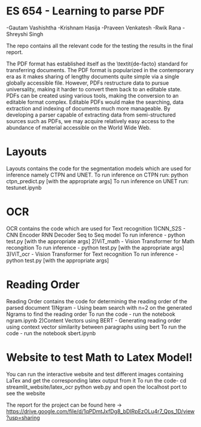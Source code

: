 #  ES 654 - Learning to parse PDF

-Gautam Vashishtha
-Krishnam Hasija
-Praveen Venkatesh
-Rwik Rana
-Shreyshi Singh

The repo contains all the relevant code for the testing the results in the final report.

The PDF format has established itself as the \textit{de-facto} standard for transferring documents. The PDF format is popularized in the contemporary era as it makes sharing of lengthy documents quite simple via a single globally accessible file. However, PDFs restructure data to pursue universality, making it harder to convert them back to an editable state. PDFs can be created using various tools, making the conversion to an editable format complex. Editable PDFs would make the searching, data extraction and indexing of documents much more manageable. By developing a parser capable of extracting data from semi-structured sources such as PDFs, we may acquire relatively easy access to the abundance of material accessible on the World Wide Web.

# Layouts
Layouts contains the code for the segmentation models which are used for inference namely CTPN and UNET. 
To run inference on CTPN run: python ctpn_predict.py [with the appropriate args]
To run inference on UNET run: testunet.ipynb

# OCR
OCR contains the code which are used for Text recognition
1)CNN_S2S - CNN Encoder RNN Decoder Seq to Seq model
To run inference - python test.py [with the appropriate args]
2)ViT_math - Vision Transformer for Math recongition
To run inference - python test.py [with the appropriate args]
3)ViT_ocr - Vision Transformer for Text recognition
To run inference - python test.py [with the appropriate args]

# Reading Order
Reading Order contains the code for determining the reading order of the parsed document
1)Ngram - Using beam search with n=2 on the generated Ngrams to find the reading order
To run the code - run the notebook ngram.ipynb
2)Content Vectors using BERT - Generating reading order using context vector similarity between paragraphs using bert
To run the code - run the notebook sbert.ipynb

# Website to test Math to Latex Model!
You can run the interactive website and test different images containing LaTex and get the corresponding latex output from it
To run the code-
cd streamlit_website/latex_ocr
python web.py and open the localhost port to see the website

The report for the project can be found here -> https://drive.google.com/file/d/1qPDmtJxfDg8_bDIRpEzOLu4r7_Qps_1D/view?usp=sharing
